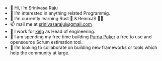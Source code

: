 - 👋 Hi, I’m Srinivasa Raju
- 👀 I’m interested in anything related Programmig.
- 🌱 I’m currently learning Rust 🦀 & RemixJS 🏳️‍🌈
- 📫 mail me at srinivasarajui@gmail.com
- 💼 I work for [kelp](https://www.kelpglobal.com/) as Head of engineering.
- 🔧 I am spending my free time building [Purna Poker](https://github.com/srinivasarajui/purna-poker) a free to use and opensource Scrum estimation tool. 
- 💞️ I’m looking to collaborate on building new frameworks or tools which help the community at large.


<!---
srinivasarajui/srinivasarajui is a ✨ special ✨ repository because its `README.md` (this file) appears on your GitHub profile.
You can click the Preview link to take a look at your changes.
--->
